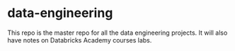 # data-engineering
This repo is the master repo for all the data engineering projects. It will also have notes on Databricks Academy courses labs.

